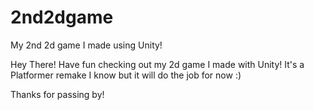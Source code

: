 # 2nd2dgame
My 2nd 2d game I made using Unity!

Hey There! Have fun checking out my 2d game I made with Unity! It's a Platformer remake I know but it will do the job for now :)

Thanks for passing by!
